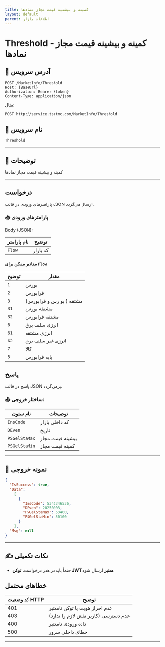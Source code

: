 ```yaml
---
title: کمینه و بیشنیه قیمت مجاز نمادها
layout: default
parent: اطلاعات بازار
---
```


# Threshold - کمینه و بیشینه قیمت مجاز نمادها

## 📌 آدرس سرویس

```
POST /MarketInfo/Threshold
Host: {BaseUrl}
Authorization: Bearer {token}
Content-Type: application/json
```

مثال:
```
POST http://service.tsetmc.com/MarketInfo/Threshold
```

## 🧾 نام سرویس

`Threshold`

---

## 🎯 توضیحات

 کمینه و بیشینه قیمت مجاز نمادها

---

## درخواست

پارامترهای ورودی در قالب JSON ارسال می‌گردد.

### 📥 پارامترهای ورودی

Body (JSON):

| نام پارامتر | توضیح  |
| ----------- | ------- | 
| `Flow`     | کد بازار |


#### مقادیر ممکن برای `Flow`

| توضیح | مقدار |
|-------|-------|
| `1`  | بورس |
| `2`  | فرابورس |
| `3` |  مشتقه ( بو رس و فرابورس) |
| `31` |  مشتقه بورس |
| `32` |  مشتقه فرابورس |
| `6` |  انرژی سلف برق |
| `61` |  انرژی مشتقه |
| `62` |  انرژی غیر سلف برق |
| `7` | کالا |
| `5` | پایه فرابورس |

## پاسخ

پاسخ در قالب JSON برمی‌گردد.

### 📤 ساختار خروجی:

| نام ستون | توضیحات |
|---|---|
| `InsCode` | کد داخلی بازار |
| `DEven` | تاریخ |
| `PSGelStaMax` | بیشینه قیمت مجاز |
| `PSGelStaMin` | کمینه قیمت مجاز  |

---

## 📄 نمونه خروجی

```json
{
  "IsSuccess": true,
  "Data":
    [
      {
        "InsCode": 5345346536,
        "DEven": 20250903,
        "PSGelStaMax": 53400,
        "PSGelStaMin": 50100
      }
    ],
  "Msg": null
}
```

---

## ✍️ نکات تکمیلی
- حتماً باید در هدر درخواست، **توکن JWT معتبر** ارسال شود.

## خطاهای محتمل

| کد وضعیت HTTP | توضیح |
|---------------|-------|
| 401 | عدم احراز هویت یا توکن نامعتبر |
| 403 | عدم دسترسی (کاربر نقش لازم را ندارد) |
| 400 | داده ورودی نامعتبر |
| 500 | خطای داخلی سرور |

---
